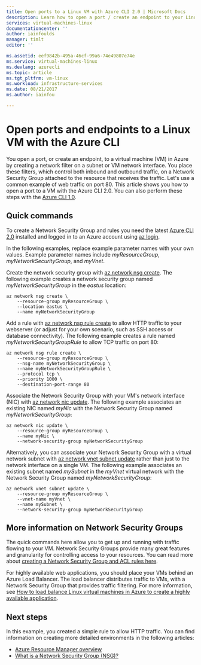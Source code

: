 ```yaml
---
title: Open ports to a Linux VM with Azure CLI 2.0 | Microsoft Docs
description: Learn how to open a port / create an endpoint to your Linux VM using the Azure resource manager deployment model and the Azure CLI 2.0
services: virtual-machines-linux
documentationcenter: ''
author: iainfoulds
manager: timlt
editor: ''

ms.assetid: eef9842b-495a-46cf-99a6-74e49807e74e
ms.service: virtual-machines-linux
ms.devlang: azurecli
ms.topic: article
ms.tgt_pltfrm: vm-linux
ms.workload: infrastructure-services
ms.date: 08/21/2017
ms.author: iainfou

---
```

# Open ports and endpoints to a Linux VM with the Azure CLI
You open a port, or create an endpoint, to a virtual machine (VM) in Azure by creating a network filter on a subnet or VM network interface. You place these filters, which control both inbound and outbound traffic, on a Network Security Group attached to the resource that receives the traffic. Let's use a common example of web traffic on port 80. This article shows you how to open a port to a VM with the Azure CLI 2.0. You can also perform these steps with the [Azure CLI 1.0](nsg-quickstart-nodejs.md).


## Quick commands
To create a Network Security Group and rules you need the latest [Azure CLI 2.0](/cli/azure/install-az-cli2) installed and logged in to an Azure account using [az login](/cli/azure/#login).

In the following examples, replace example parameter names with your own values. Example parameter names include *myResourceGroup*, *myNetworkSecurityGroup*, and *myVnet*.

Create the network security group with [az network nsg create](/cli/azure/network/nsg#create). The following example creates a network security group named *myNetworkSecurityGroup* in the *eastus* location:

```azurecli
az network nsg create \
    --resource-group myResourceGroup \
    --location eastus \
    --name myNetworkSecurityGroup
```

Add a rule with [az network nsg rule create](/cli/azure/network/nsg/rule#create) to allow HTTP traffic to your webserver (or adjust for your own scenario, such as SSH access or database connectivity). The following example creates a rule named *myNetworkSecurityGroupRule* to allow TCP traffic on port 80:

```azurecli
az network nsg rule create \
    --resource-group myResourceGroup \
    --nsg-name myNetworkSecurityGroup \
    --name myNetworkSecurityGroupRule \
    --protocol tcp \
    --priority 1000 \
    --destination-port-range 80
```

Associate the Network Security Group with your VM's network interface (NIC) with [az network nic update](/cli/azure/network/nic#update). The following example associates an existing NIC named *myNic* with the Network Security Group named *myNetworkSecurityGroup*:

```azurecli
az network nic update \
    --resource-group myResourceGroup \
    --name myNic \
    --network-security-group myNetworkSecurityGroup
```

Alternatively, you can associate your Network Security Group with a virtual network subnet with [az network vnet subnet update](/cli/azure/network/vnet/subnet#update) rather than just to the network interface on a single VM. The following example associates an existing subnet named *mySubnet* in the *myVnet* virtual network with the Network Security Group named *myNetworkSecurityGroup*:

```azurecli
az network vnet subnet update \
    --resource-group myResourceGroup \
    --vnet-name myVnet \
    --name mySubnet \
    --network-security-group myNetworkSecurityGroup
```

## More information on Network Security Groups
The quick commands here allow you to get up and running with traffic flowing to your VM. Network Security Groups provide many great features and granularity for controlling access to your resources. You can read more about [creating a Network Security Group and ACL rules here](tutorial-virtual-network.md#secure-network-traffic).

For highly available web applications, you should place your VMs behind an Azure Load Balancer. The load balancer distributes traffic to VMs, with a Network Security Group that provides traffic filtering. For more information, see [How to load balance Linux virtual machines in Azure to create a highly available application](tutorial-load-balancer.md).

## Next steps
In this example, you created a simple rule to allow HTTP traffic. You can find information on creating more detailed environments in the following articles:

* [Azure Resource Manager overview](../../azure-resource-manager/resource-group-overview.md)
* [What is a Network Security Group (NSG)?](../../virtual-network/virtual-networks-nsg.md)
